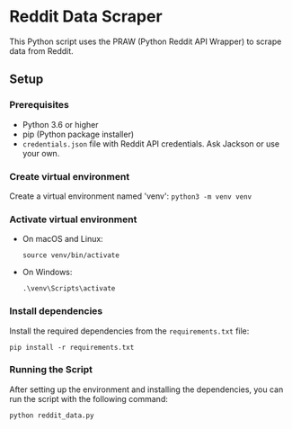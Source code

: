 # Reddit Data Scraper

This Python script uses the PRAW (Python Reddit API Wrapper) to scrape data from Reddit.

## Setup

### Prerequisites

- Python 3.6 or higher
- pip (Python package installer)
- `credentials.json` file with Reddit API credentials. Ask Jackson or use your own.

### Create virtual environment
Create a virtual environment named 'venv': `python3 -m venv venv`

### Activate virtual environment
- On macOS and Linux:
  ```
  source venv/bin/activate
  ```
- On Windows:
  ```
  .\venv\Scripts\activate
  ```

### Install dependencies
Install the required dependencies from the `requirements.txt` file: 

```pip install -r requirements.txt```


### Running the Script

After setting up the environment and installing the dependencies, you can run the script with the following command: 

```python reddit_data.py```